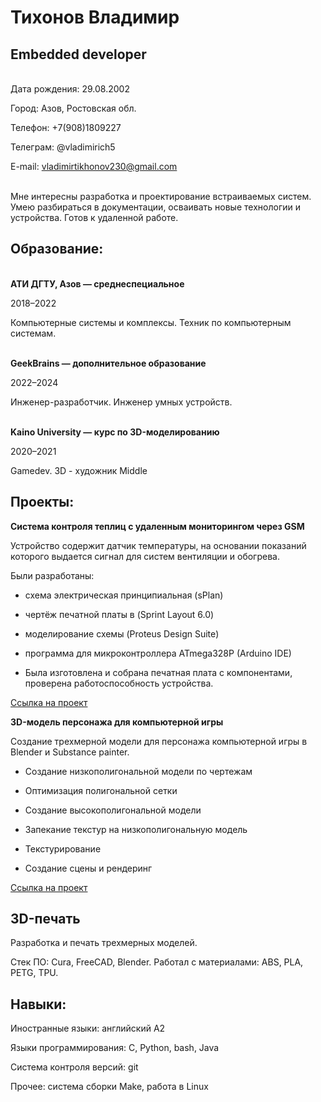 # Тихонов Владимир

## Embedded developer
\
Дата рождения: 29.08.2002

Город: Азов, Ростовская обл.

Телефон: +7(908)1809227

Телеграм: @vladimirich5

E-mail: vladimirtikhonov230@gmail.com

\
Мне интересны разработка и проектирование встраиваемых систем. Умею разбираться в документации, осваивать новые технологии и устройства. Готов к удаленной работе.


## Образование:
\
**АТИ ДГТУ, Азов — среднеспециальное**

2018–2022

Компьютерные системы и комплексы. Техник по компьютерным системам.

\
**GeekBrains — дополнительное образование**

2022–2024

Инженер-разработчик. Инженер умных устройств.

\
**Kaino University — курс по 3D-моделированию**

2020–2021

Gamedev. 3D - художник Middle

## Проекты:
**Система контроля теплиц с удаленным мониторингом через GSM**

Устройство содержит датчик температуры, на основании показаний которого выдается сигнал для систем вентиляции и обогрева.

Были разработаны:

+ схема электрическая принципиальная  (sPlan)

+ чертёж печатной платы в (Sprint Layout 6.0)

+ моделирование схемы (Proteus Design Suite)

+ программа для микроконтроллера ATmega328P (Arduino IDE)

+ Была изготовлена и собрана печатная плата с компонентами, проверена работоспособность устройства.

[Ссылка на проект](Projects/Greenhouse%20control%20system/Project.md)

**3D-модель персонажа для компьютерной игры**

Создание трехмерной модели для персонажа компьютерной игры в Blender и  Substance painter.

+ Создание низкополигональной модели по чертежам

+ Оптимизация полигональной сетки

+ Создание высокополигональной модели

+ Запекание текстур на низкополигональную модель

+ Текстурирование

+ Создание сцены и рендеринг

[Ссылка на проект](Projects/Greenhouse%20control%20system/Project.md)

## 3D-печать
Разработка и печать трехмерных моделей. 

Стек ПО: Cura, FreeCAD, Blender. Работал с материалами: ABS, PLA, PETG, TPU.

## Навыки:
Иностранные языки: английский A2

Языки программирования: C, Python, bash, Java

Система контроля версий: git

Прочее: система сборки Make, работа в Linux
